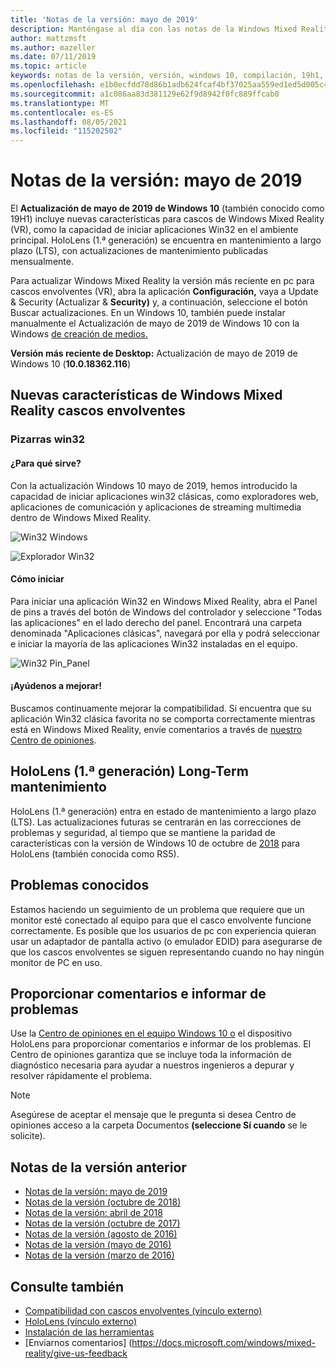 ```yaml
---
title: 'Notas de la versión: mayo de 2019'
description: Manténgase al día con las notas de la Windows Mixed Reality de la Windows 10 de mayo de 2019/19H1.
author: mattzmsft
ms.author: mazeller
ms.date: 07/11/2019
ms.topic: article
keywords: notas de la versión, versión, windows 10, compilación, 19h1, os, mayo de 2019
ms.openlocfilehash: e1b0ecfdd78d86b1adb624fcaf4bf37025aa559ed1ed5d005c40dc24f3a784b8
ms.sourcegitcommit: a1c086aa83d381129e62f9d8942f0fc889ffcab0
ms.translationtype: MT
ms.contentlocale: es-ES
ms.lasthandoff: 08/05/2021
ms.locfileid: "115202502"
---
```

# <a name="release-notes---may-2019"></a>Notas de la versión: mayo de 2019

El **Actualización de mayo de 2019 de Windows 10** (también conocido como 19H1) incluye nuevas características para cascos de Windows Mixed Reality (VR), como la capacidad de iniciar aplicaciones Win32 en el ambiente principal. HoloLens (1.ª generación) se encuentra en mantenimiento a largo plazo (LTS), con actualizaciones de mantenimiento publicadas mensualmente.

Para actualizar Windows Mixed Reality la versión más reciente en pc para cascos envolventes (VR), abra la aplicación **Configuración,** vaya  a Update & Security (Actualizar & **Security)** y, a continuación, seleccione el botón Buscar actualizaciones. En un Windows 10, también puede instalar manualmente el Actualización de mayo de 2019 de Windows 10 con la Windows [de creación de medios.](https://www.microsoft.com/software-download/windows10)

**Versión más reciente de Desktop:** Actualización de mayo de 2019 de Windows 10 (**10.0.18362.116**)<br>

## <a name="new-features-for-windows-mixed-reality-immersive-headsets"></a>Nuevas características de Windows Mixed Reality cascos envolventes

### <a name="win32-slates"></a>Pizarras win32

#### <a name="what-does-it-do"></a>¿Para qué sirve? 
Con la actualización Windows 10 mayo de 2019, hemos introducido la capacidad de iniciar aplicaciones win32 clásicas, como exploradores web, aplicaciones de comunicación y aplicaciones de streaming multimedia dentro de Windows Mixed Reality. 

![Win32 Windows](images/mr-win32-slates-1.png)

![Explorador Win32](images/mr-win32-slates-2.png)

#### <a name="how-to-launch"></a>Cómo iniciar
Para iniciar una aplicación Win32 en Windows Mixed Reality, abra el Panel de pins a través del botón de Windows del controlador y seleccione "Todas las aplicaciones" en el lado derecho del panel.  Encontrará una carpeta denominada "Aplicaciones clásicas", navegará por ella y podrá seleccionar e iniciar la mayoría de las aplicaciones Win32 instaladas en el equipo.

![Win32 Pin_Panel](images/mr-win32-slates-pinspanel.png)

#### <a name="help-us-improve"></a>¡Ayúdenos a mejorar!
Buscamos continuamente mejorar la compatibilidad.  Si encuentra que su aplicación Win32 clásica favorita no se comporta correctamente mientras está en Windows Mixed Reality, envíe comentarios a través de [nuestro Centro de opiniones](https://support.microsoft.com//help/4021566/windows-10-send-feedback-to-microsoft-with-feedback-hub).

## <a name="hololens-1st-gen-long-term-servicing"></a>HoloLens (1.ª generación) Long-Term mantenimiento

HoloLens (1.ª generación) entra en estado de mantenimiento a largo plazo (LTS). Las actualizaciones futuras se centrarán en las correcciones de problemas y seguridad, al tiempo que se mantiene la paridad de características con la versión de Windows 10 de octubre de [2018](release-notes-october-2018.md) para HoloLens (también conocida como RS5). 

## <a name="known-issues"></a>Problemas conocidos

Estamos haciendo un seguimiento de un problema que requiere que un monitor esté conectado al equipo para que el casco envolvente funcione correctamente. Es posible que los usuarios de pc con experiencia quieran usar un adaptador de pantalla activo (o emulador EDID) para asegurarse de que los cascos envolventes se siguen representando cuando no hay ningún monitor de PC en uso. 

## <a name="provide-feedback-and-report-issues"></a>Proporcionar comentarios e informar de problemas

Use la [Centro de opiniones en el equipo Windows 10 o](/windows/mixed-reality/give-us-feedback) el dispositivo HoloLens para proporcionar comentarios e informar de los problemas. El Centro de opiniones garantiza que se incluye toda la información de diagnóstico necesaria para ayudar a nuestros ingenieros a depurar y resolver rápidamente el problema.

>[!NOTE]
>Asegúrese de aceptar el mensaje que le pregunta si desea Centro de opiniones acceso a la carpeta Documentos **(seleccione Sí cuando** se le solicite).

## <a name="prior-release-notes"></a>Notas de la versión anterior

* [Notas de la versión: mayo de 2019](release-notes-may-2019.md)
* [Notas de la versión (octubre de 2018)](release-notes-october-2018.md)
* [Notas de la versión: abril de 2018](release-notes-april-2018.md)
* [Notas de la versión (octubre de 2017)](release-notes-october-2017.md)
* [Notas de la versión (agosto de 2016)](release-notes-august-2016.md)
* [Notas de la versión (mayo de 2016)](release-notes-may-2016.md)
* [Notas de la versión (marzo de 2016)](release-notes-march-2016.md)

## <a name="see-also"></a>Consulte también
* [Compatibilidad con cascos envolventes (vínculo externo)](./troubleshooting-windows-mixed-reality.md)
* [HoloLens (vínculo externo)](https://support.microsoft.com/products/hololens)
* [Instalación de las herramientas](/windows/mixed-reality/develop/install-the-tools)
* [Enviarnos comentarios] (https://docs.microsoft.com/windows/mixed-reality/give-us-feedback